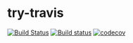 # try-travis

[![Build Status](https://travis-ci.org/buzzjmd/try-travis.svg?branch=master)](https://travis-ci.org/buzzjmd/try-travis)
[![Build status](https://ci.appveyor.com/api/projects/status/5t57kirrd1gbs3vv/branch/master?svg=true)](https://ci.appveyor.com/project/buzzjmd/try-travis/branch/master)
[![codecov](https://codecov.io/gh/buzzjmd/try-travis/branch/master/graph/badge.svg)](https://codecov.io/gh/buzzjmd/try-travis)
